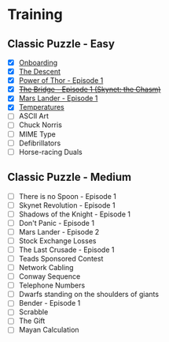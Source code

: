 # Training

## Classic Puzzle - Easy

- [x] [Onboarding](training/easy/onboarding.py)
- [x] [The Descent](training/easy/the-descent.py)
- [x] [Power of Thor - Episode 1](training/easy/power-of-thor-episode-1.py)
- [x] ~~[The Bridge - Episode 1 (Skynet: the Chasm)](training/easy/the-bridge-episode-1.py)~~
- [x] [Mars Lander - Episode 1](training/easy/mars-lander-episode-1.py)
- [x] [Temperatures](training/easy/temperatures.py)
- [ ] ASCII Art
- [ ] Chuck Norris
- [ ] MIME Type
- [ ] Defibrillators
- [ ] Horse-racing Duals

## Classic Puzzle - Medium

- [ ] There is no Spoon - Episode 1
- [ ] Skynet Revolution - Episode 1
- [ ] Shadows of the Knight - Episode 1
- [ ] Don't Panic - Episode 1
- [ ] Mars Lander - Episode 2
- [ ] Stock Exchange Losses
- [ ] The Last Crusade - Episode 1
- [ ] Teads Sponsored Contest
- [ ] Network Cabling
- [ ] Conway Sequence
- [ ] Telephone Numbers
- [ ] Dwarfs standing on the shoulders of giants
- [ ] Bender - Episode 1
- [ ] Scrabble
- [ ] The Gift
- [ ] Mayan Calculation
